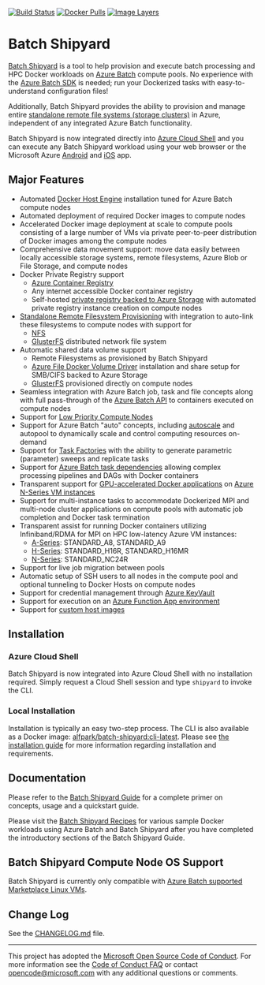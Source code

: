 [![Build Status](https://travis-ci.org/Azure/batch-shipyard.svg?branch=master)](https://travis-ci.org/Azure/batch-shipyard)
[![Docker Pulls](https://img.shields.io/docker/pulls/alfpark/batch-shipyard.svg)](https://hub.docker.com/r/alfpark/batch-shipyard)
[![Image Layers](https://images.microbadger.com/badges/image/alfpark/batch-shipyard:cli-latest.svg)](http://microbadger.com/images/alfpark/batch-shipyard)

# Batch Shipyard
[Batch Shipyard](https://github.com/Azure/batch-shipyard) is a tool to help
provision and execute batch processing and HPC Docker workloads on
[Azure Batch](https://azure.microsoft.com/en-us/services/batch/) compute
pools. No experience with the
[Azure Batch SDK](https://github.com/Azure/azure-batch-samples) is needed; run
your Dockerized tasks with easy-to-understand configuration files!

Additionally, Batch Shipyard provides the ability to provision and manage
entire [standalone remote file systems (storage clusters)](https://github.com/Azure/batch-shipyard/blob/master/docs/65-batch-shipyard-remote-fs.md)
in Azure, independent of any integrated Azure Batch functionality.

Batch Shipyard is now integrated directly into
[Azure Cloud Shell](https://docs.microsoft.com/en-us/azure/cloud-shell/overview)
and you can execute any Batch Shipyard workload using your web browser or
the Microsoft Azure
[Android](https://play.google.com/store/apps/details?id=com.microsoft.azure&hl=en)
and [iOS](https://itunes.apple.com/us/app/microsoft-azure/id1219013620?mt=8)
app.

## Major Features
* Automated [Docker Host Engine](https://www.docker.com) installation tuned
for Azure Batch compute nodes
* Automated deployment of required Docker images to compute nodes
* Accelerated Docker image deployment at scale to compute pools consisting of
a large number of VMs via private peer-to-peer distribution of Docker images
among the compute nodes
* Comprehensive data movement support: move data easily between locally
accessible storage systems, remote filesystems, Azure Blob or File Storage,
and compute nodes
* Docker Private Registry support
  * [Azure Container Registry](https://azure.microsoft.com/en-us/services/container-registry/)
  * Any internet accessible Docker container registry
  * Self-hosted [private registry backed to Azure Storage](https://docs.microsoft.com/en-us/azure/virtual-machines/virtual-machines-linux-docker-registry-in-blob-storage) with automated private registry
    instance creation on compute nodes
* [Standalone Remote Filesystem Provisioning](https://github.com/Azure/batch-shipyard/blob/master/docs/65-batch-shipyard-remote-fs.md)
with integration to auto-link these filesystems to compute nodes with support for
  * [NFS](https://en.wikipedia.org/wiki/Network_File_System)
  * [GlusterFS](https://www.gluster.org/) distributed network file system
* Automatic shared data volume support
  * Remote Filesystems as provisioned by Batch Shipyard
  * [Azure File Docker Volume Driver](https://github.com/Azure/azurefile-dockervolumedriver)
    installation and share setup for SMB/CIFS backed to Azure Storage
  * [GlusterFS](https://www.gluster.org/) provisioned directly on compute nodes
* Seamless integration with Azure Batch job, task and file concepts along with
full pass-through of the
[Azure Batch API](https://azure.microsoft.com/en-us/documentation/articles/batch-api-basics/)
to containers executed on compute nodes
* Support for [Low Priority Compute Nodes](https://docs.microsoft.com/en-us/azure/batch/batch-low-pri-vms)
* Support for Azure Batch "auto" concepts, including [autoscale](https://github.com/Azure/batch-shipyard/blob/master/docs/30-batch-shipyard-autoscale.md) and autopool
to dynamically scale and control computing resources on-demand
* Support for [Task Factories](https://github.com/Azure/batch-shipyard/blob/master/docs/35-batch-shipyard-task-factory.md)
with the ability to generate parametric (parameter) sweeps and replicate
tasks
* Support for [Azure Batch task dependencies](https://azure.microsoft.com/en-us/documentation/articles/batch-task-dependencies/)
allowing complex processing pipelines and DAGs with Docker containers
* Transparent support for
[GPU-accelerated Docker applications](https://github.com/NVIDIA/nvidia-docker)
on [Azure N-Series VM instances](https://docs.microsoft.com/en-us/azure/virtual-machines/windows/sizes-gpu)
* Support for multi-instance tasks to accommodate Dockerized MPI and multi-node
cluster applications on compute pools with automatic job completion and Docker
task termination
* Transparent assist for running Docker containers utilizing Infiniband/RDMA
for MPI on HPC low-latency Azure VM instances:
  * [A-Series](https://docs.microsoft.com/en-us/azure/virtual-machines/linux/a8-a9-a10-a11-specs): STANDARD\_A8, STANDARD\_A9
  * [H-Series](https://docs.microsoft.com/en-us/azure/virtual-machines/linux/a8-a9-a10-a11-specs): STANDARD\_H16R, STANDARD\_H16MR
  * [N-Series](https://docs.microsoft.com/en-us/azure/virtual-machines/windows/sizes-gpu): STANDARD\_NC24R
* Support for live job migration between pools
* Automatic setup of SSH users to all nodes in the compute pool and optional
tunneling to Docker Hosts on compute nodes
* Support for credential management through
[Azure KeyVault](https://azure.microsoft.com/en-us/services/key-vault/)
* Support for execution on an
[Azure Function App environment](https://github.com/Azure/batch-shipyard/blob/master/docs/60-batch-shipyard-site-extension.md)
* Support for [custom host images](https://github.com/Azure/batch-shipyard/blob/master/docs/63-batch-shipyard-custom-images.md)

## Installation
### Azure Cloud Shell
Batch Shipyard is now integrated into Azure Cloud Shell with no installation
required. Simply request a Cloud Shell session and type `shipyard` to invoke
the CLI.

### Local Installation
Installation is typically an easy two-step process. The CLI is also available
as a Docker image:
[alfpark/batch-shipyard:cli-latest](https://hub.docker.com/r/alfpark/batch-shipyard).
Please see [the installation guide](https://github.com/Azure/batch-shipyard/blob/master/docs/01-batch-shipyard-installation.md)
for more information regarding installation and requirements.

## Documentation
Please refer to the
[Batch Shipyard Guide](https://github.com/Azure/batch-shipyard/blob/master/docs)
for a complete primer on concepts, usage and a quickstart guide.

Please visit the
[Batch Shipyard Recipes](https://github.com/Azure/batch-shipyard/blob/master/recipes)
for various sample Docker workloads using Azure Batch and Batch Shipyard
after you have completed the introductory sections of the Batch Shipyard
Guide.

## Batch Shipyard Compute Node OS Support
Batch Shipyard is currently only compatible with
[Azure Batch supported Marketplace Linux VMs](https://azure.microsoft.com/en-us/documentation/articles/batch-linux-nodes/#list-of-virtual-machine-images).

## Change Log
See the [CHANGELOG.md](https://github.com/Azure/batch-shipyard/blob/master/CHANGELOG.md)
file.

* * *
This project has adopted the
[Microsoft Open Source Code of Conduct](https://opensource.microsoft.com/codeofconduct/).
For more information see the
[Code of Conduct FAQ](https://opensource.microsoft.com/codeofconduct/faq/) or
contact [opencode@microsoft.com](mailto:opencode@microsoft.com) with any
additional questions or comments.
